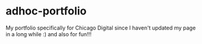 # adhoc-portfolio
My portfolio specifically for Chicago Digital since I haven't updated my page in a long while :) and also for fun!!!
